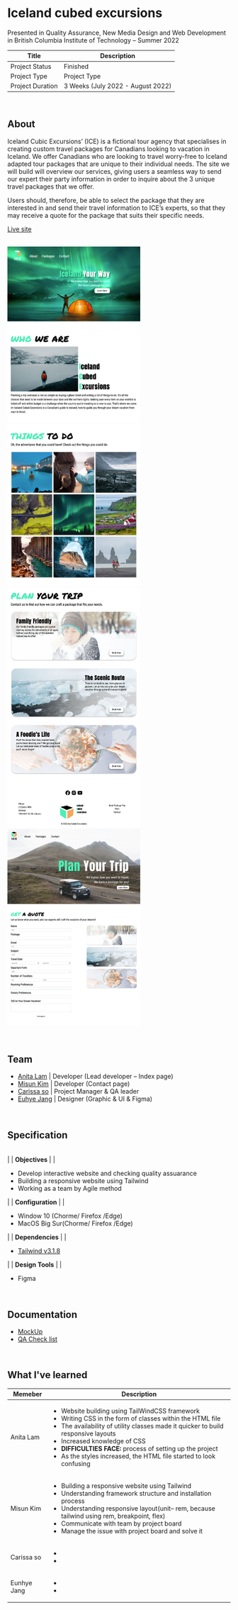 # Iceland cubed excursions

Presented in Quality Assurance, New Media Design and Web Development in British Columbia Institute of Technology – Summer 2022 


| Title                                       | Description                                           |
| ------------------------------------------- | ----------------------------------------------------- |
| Project Status | Finished |
| Project Type | Project Type |
| Project Duration | 3 Weeks (July 2022 - August 2022) |

__<br />__
## About
 
Iceland Cubic Excursions’ (ICE) is a fictional tour agency that specialises in creating custom travel packages for Canadians looking to vacation in Iceland. We offer Canadians who are looking to travel worry-free to Iceland adapted tour packages that are unique to their individual needs. The site we will build will overview our services, giving users a seamless way to send our expert their party information in order to inquire about the 3 unique travel packages that we offer.

Users should, therefore, be able to select the package that they are interested in and send their travel information to ICE’s experts, so that they may receive a quote for the package that suits their specific needs.


[Live site](https://icelandcubedexcursions.anitalam.ca/)

__<br />__
<img src="./images/screen1.jpg" alt="index-1" width="300"><img src="./images/screen2.jpg" alt="index-2" width="300"><img src="./images/screen3.jpg" alt="index-3" width="300"><img src="./images/screen4.jpg" alt="contact" width="300">

__<br />__
## Team
* [Anita Lam](http://anitalam.ca/) | Developer (Lead developer – Index page)
* [Misun Kim](https://portfolio.misunkim.ca/) | Developer (Contact page)
* [Carissa so](http://carissaso.ca/) | Project Manager & QA leader
* [Euhye Jang](https://eunhye-jang.ca/) | Designer (Graphic & UI & Figma)

__<br />__
## Specification

 __<br />__ 
|
| **Objectives** |
| <ul><li>Develop interactive website and checking quality assuarance</li><li>Building a responsive website using Tailwind</li><li>Working as a team by Agile method</li></ul>|
| **Configuration** |
| <ul><li>Window 10 (Chorme/ Firefox /Edge)</li><li>MacOS Big Sur(Chorme/ Firefox /Edge)</li></ul> |
| **Dependencies** |
| <ul><li>[Tailwind v3.1.8](https://tailwindcss.com/docs/installation)</li></ul> |
| **Design Tools** |
| <ul><li>Figma</li></ul> 
__<br />__
## Documentation
* [MockUp](https://www.figma.com/proto/88FTKyhsf1Am1lKix6Fh0L/ICE?node-id=2%3A27&scaling=scale-down&page-id=0%3A1&starting-point-node-id=2%3A27)
* [QA Check list](https://docs.google.com/document/d/16VdX78LR7wkA-d6ozDqCfgHQl2pOFSVo/edit)


__<br />__
## What I've learned
  
| Memeber                                        | Description                                           |
| ------------------------------------------- | ----------------------------------------------------- |
| Anita Lam | <ul><li>Website building using TailWindCSS framework</li><li>Writing CSS in the form of classes within the HTML file</li><li>The availability of utility classes made it quicker to build responsive layouts</li><li>Increased knowledge of CSS</li><li><b>DIFFICULTIES FACE:</b> process of setting up the project</li><li>As the styles increased, the HTML file started to look confusing</li></ul>|
| Misun Kim | <ul><li>Building a responsive website using Tailwind</li><li>Understanding framework structure and installation process</li><li>Understanding responsive layout(unit– rem, because tailwind using rem, breakpoint, flex)</li><li>Communicate with team by project board</li><li>Manage the issue with project board and solve it</li></ul> |
| Carissa so | <ul><li></li><li></li></ul> |
| Eunhye Jang | <ul><li></li><li></li></ul> |


   


